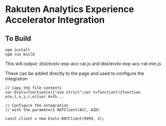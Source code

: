 # Rakuten Analytics Experience Accelerator Integration

## To Build
```
npm install
npm run build
```

This will output:
dist/evolv-exp-acc-rat.js and dist/evolv-exp-acc-rat.min.js

These can be added directly to the page and used to configure the integration

```
// Copy the file contents
var Evolv=function(e){"use strict";var t=function(){function e(e,t,n,i,r,o){var d=th...

// Configure the integration 
// with the parameters RATClient(ACC, AID)

const client = new Evolv.RATClient(9999, 2);
```
